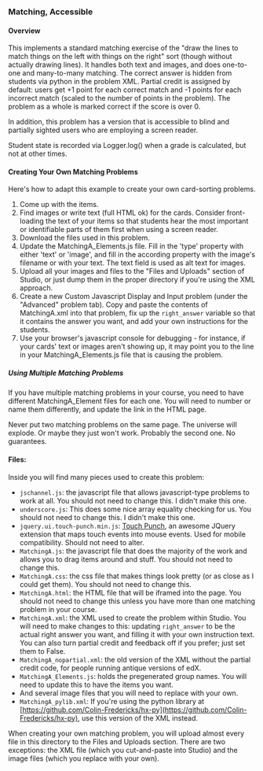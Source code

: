 ### Matching, Accessible ###

#### Overview ####
This implements a standard matching exercise of the "draw the lines to match things on the left with things on the right" sort (though without actually drawing lines). It handles both text and images, and does one-to-one and many-to-many matching. The correct answer is hidden from students via python in the problem XML. Partial credit is assigned by default: users get +1 point for each correct match and -1 points for each incorrect match (scaled to the number of points in the problem). The problem as a whole is marked correct if the score is over 0.

In addition, this problem has a version that is accessible to blind and partially sighted users who are employing a screen reader.

Student state is recorded via Logger.log() when a grade is calculated, but not at other times.

#### Creating Your Own Matching Problems ####

Here's how to adapt this example to create your own card-sorting problems.

1. Come up with the items. 
2. Find images or write text (full HTML ok) for the cards. Consider front-loading the text of your items so that students hear the most important or identifiable parts of them first when using a screen reader.
3. Download the files used in this problem.
4. Update the MatchingA\_Elements.js file. Fill in the 'type' property with either 'text' or 'image', and fill in the according property with the image's filename or with your text. The text field is used as alt text for images.
5. Upload all your images and files to the "Files and Uploads" section of Studio, or just dump them in the proper directory if you're using the XML approach.
6. Create a new Custom Javascript Display and Input problem (under the "Advanced" problem tab). Copy and paste the contents of MatchingA.xml into that problem, fix up the `right_answer` variable so that it contains the answer you want, and add your own instructions for the students.
7. Use your browser's javascript console for debugging - for instance, if your cards' text or images aren't showing up, it may point you to the line in your MatchingA\_Elements.js file that is causing the problem.

##### Using Multiple Matching Problems #####

If you have multiple matching problems in your course, you need to have different MatchingA_Element files for each one. You will need to number or name them differently, and update the link in the HTML page.

Never put two matching problems on the same page. The universe will explode. Or maybe they just won't work. Probably the second one. No guarantees.

#### Files: ####

Inside you will find many pieces used to create this problem:

- `jschannel.js`: the javascript file that allows javascript-type problems to work at all. You should not need to change this. I didn't make this one.
- `underscore.js`: This does some nice array equality checking for us. You should not need to change this. I didn't make this one.
- `jquery.ui.touch-punch.min.js`: [Touch Punch](https://github.com/furf/jquery-ui-touch-punch), an awesome JQuery extension that maps touch events into mouse events. Used for mobile compatibility. Should not need to alter.
- `MatchingA.js`: the javascript file that does the majority of the work and allows you to drag items around and stuff. You should not need to change this.
- `MatchingA.css`: the css file that makes things look pretty (or as close as I could get them). You should not need to change this.
- `MatchingA.html`: the HTML file that will be iframed into the page. You should not need to change this unless you have more than one matching problem in your course.
- `MatchingA.xml`: the XML used to create the problem within Studio. You will need to make changes to this: updating `right_answer` to be the actual right answer you want, and filling it with your own instruction text. You can also turn partial credit and feedback off if you prefer; just set them to False.
- `MatchingA_nopartial.xml`: the old version of the XML without the partial credit code, for people running antique versions of edX.
- `MatchingA_Elements.js`: holds the pregenerated group names. You will need to update this to have the items you want.
- And several image files that you will need to replace with your own. 
- `MatchingA_pylib.xml`: If you're using the python library at [https://github.com/Colin-Fredericks/hx-py](https://github.com/Colin-Fredericks/hx-py), use this version of the XML instead.

When creating your own matching problem, you will upload almost every file in this directory to the Files and Uploads section. There are two exceptions: the XML file (which you cut-and-paste into Studio) and the image files (which you replace with your own).
